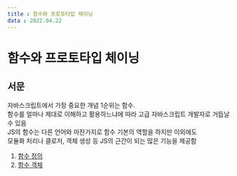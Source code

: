 ```yaml
---
title : 함수와 프로토타입 체이닝  
data : 2022.04.22
---
```


# 함수와 프로토타입 체이닝

## 서문
자바스크립트에서 가장 중요한 개념 1순위는 함수.  
함수를 얼마나 제대로 이해하고 활용하느냐에 따라 고급 자바스크립트 개발자로 거듭날 수 있음  
JS의 함수는 다른 언어와 마찬가지로 함수 기본의 역할을 하지만 이외에도  
모듈화 처리나 클로저, 객체 생성 등 JS의 근간이 되는 많은 기능을 제공함

1. [함수 정의](step01)
1. [함수 객체](step02)

